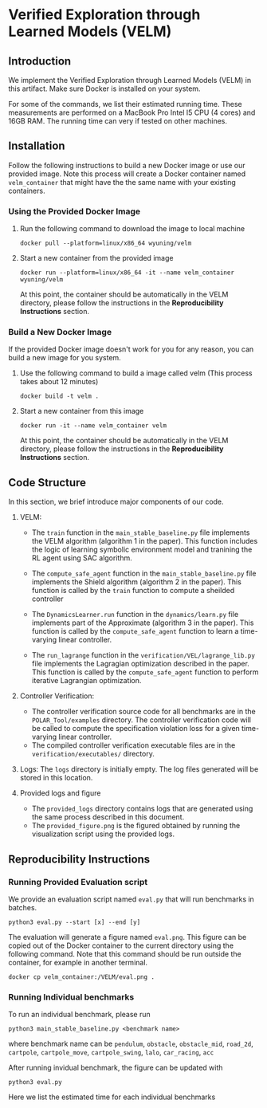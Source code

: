 # Verified Exploration through Learned Models (VELM)

##  Introduction
We implement the Verified Exploration through Learned Models (VELM) in this artifact. Make sure Docker is installed on your system. 

For some of the commands, we list their estimated running time. These measurements are performed on a MacBook Pro Intel I5 CPU (4 cores) and 16GB RAM. The running time can very if tested on other machines.

## Installation
Follow the following instructions to build a new Docker image or use our provided image. Note this process will create a Docker container named `velm_container` that might have the the same name with your existing containers.

### Using the Provided Docker Image
1. Run the following command to download the image to local machine
    ```
    docker pull --platform=linux/x86_64 wyuning/velm
    ```

2. Start a new container from the provided image
    ```
    docker run --platform=linux/x86_64 -it --name velm_container wyuning/velm
    ```

    At this point, the container should be automatically in the VELM directory, please follow the instructions in the **Reproducibility Instructions** section.

### Build a New Docker Image
If the provided Docker image doesn't work for you for any reason, you can build a new image for you system.

1. Use the following command to build a image called velm (This process takes about 12 minutes)
    ```
    docker build -t velm .
    ```

2. Start a new container from this image
    ```
    docker run -it --name velm_container velm
    ```

    At this point, the container should be automatically in the VELM directory, please follow the instructions in the **Reproducibility Instructions** section.



## Code Structure
In this section, we brief introduce major components of our code.

1. VELM:
    - The `train` function in the `main_stable_baseline.py` file implements the VELM algorithm (algorithm 1 in the paper). This function includes the logic of learning symbolic environment model and tranining the RL agent using SAC algorithm.

    - The `compute_safe_agent` function in the `main_stable_baseline.py` file implements the Shield algorithm (algorithm 2 in the paper). This function is called by the `train` function to compute a sheilded controller
    
    - The `DynamicsLearner.run` function in the `dynamics/learn.py` file implements part of the Approximate (algorithm 3 in the paper). This function is called by the `compute_safe_agent` function to learn a time-varying linear controller.

    - The `run_lagrange` function in the `verification/VEL/lagrange_lib.py` file implements the Lagragian optimization described in the paper. This function is called by the `compute_safe_agent` function to perform iterative Lagrangian optimization.

2. Controller Verification:
    - The controller verification source code for all benchmarks are in the `POLAR_Tool/examples` directory. The controller verification code will be called to compute the specification violation loss for a given time-varying linear controller.
    - The compiled controller verification executable files are in the `verification/executables/` directory.

3. Logs: The `logs` directory is initially empty. The log files generated will be stored in this location.

4. Provided logs and figure
    - The `provided_logs` directory contains logs that are generated using the same process described in this document.
    - The `provided_figure.png` is the figured obtained by running the visualization script using the provided logs.


## Reproducibility Instructions

### Running Provided Evaluation script
We provide an evaluation script named `eval.py` that will run benchmarks in batches.
```
python3 eval.py --start [x] --end [y] 
```

The evaluation will generate a figure named `eval.png`. This figure can be copied out of the Docker container to the current directory using the following command. Note that this command should be run outside the container, for example in another terminal.
```
docker cp velm_container:/VELM/eval.png .
``` 


### Running Individual benchmarks
To run an individual benchmark, please run
```
python3 main_stable_baseline.py <benchmark name>
```
where benchmark name can be `pendulum`, `obstacle`, `obstacle_mid`, `road_2d`, `cartpole`, `cartpole_move`, `cartpole_swing`, `lalo`, `car_racing`, `acc`

After running invidual benchmark, the figure can be updated with
```
python3 eval.py
```

Here we list the estimated time for each individual benchmarks

